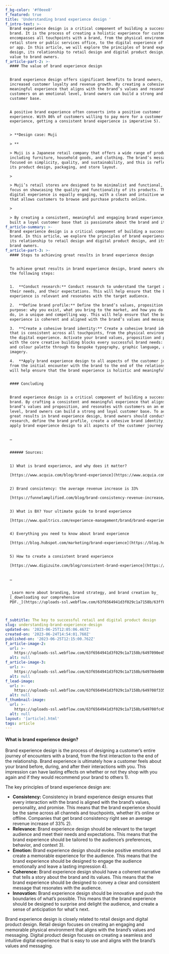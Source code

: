 ```yaml
---
f_bg-color: '#f0eee8'
f_featured: true
title: 'Understanding brand experience design '
f_intro-text: >-
  Brand experience design is a critical component of building a successful
  brand. It is the process of creating a holistic experience for customers that
  encompasses all touchpoints with a brand, from the physical environment of a
  retail store or public services office, to the digital experience of a website
  or app. In this article, we will explore the principles of brand experience
  design, its relationship to retail design and digital product design, and its
  value to brand owners.
f_article-part-2: >-
  #### The value of brand experience design


  Brand experience design offers significant benefits to brand owners, including
  increased customer loyalty and revenue growth. By creating a cohesive and
  meaningful experience that aligns with the brand’s values and resonates with
  customers on an emotional level, brand owners can build a strong and loyal
  customer base.


  A positive brand experience often converts into a positive customer
  experience. With 86% of customers willing to pay more for a customer
  experience, getting a consistent brand experience is imperative 5).


  > **Design case: Muji  

  > ‍**  

  > Muji is a Japanese retail company that offers a wide range of products,
  including furniture, household goods, and clothing. The brand’s messaging is
  focused on simplicity, quality, and sustainability, and this is reflected in
  its product design, packaging, and store layout.  

  >   

  > Muji’s retail stores are designed to be minimalist and functional, with a
  focus on showcasing the quality and functionality of its products. The brand’s
  digital experience is equally engaging, with a clean and intuitive website
  that allows customers to browse and purchase products online.  

  >   

  > By creating a consistent, meaningful and engaging brand experience, Muji has
  built a loyal customer base that is passionate about the brand and its values.
f_article-summary: >-
  Brand experience design is a critical component of building a successful
  brand. In this article, we explore the principles of brand experience design,
  its relationship to retail design and digital product design, and its value to
  brand owners.
f_article-part-3: >-
  #### Steps to achieving great results in brand experience design


  To achieve great results in brand experience design, brand owners should take
  the following steps:


  1.  **Conduct research:** Conduct research to understand the target audience,
  their needs, and their expectations. This will help ensure that the brand
  experience is relevant and resonates with the target audience.

  2.  **Define brand profile:** Define the brand’s values, proposition and
  purpose: why you exist, what you bring to the market, and how you do what you
  do, in a unique and compelling way. This will help ensure that the brand
  experience is coherent and aligned with the brand’s values and messaging.

  3.  **Create a cohesive brand identity:** Create a cohesive brand identity
  that is consistent across all touchpoints, from the physical environment to
  the digital experience. Activate your brand values, proposition and purpose
  with the core creative building blocks every successful brand needs: from logo
  and colour palette through to bespoke typography, graphic language, and
  imagery.

  4.  **Apply brand experience design to all aspects of the customer journey:**
  from the initial encounter with the brand to the end of the relationship. This
  will help ensure that the brand experience is holistic and meaningful.


  #### Concluding


  Brand experience design is a critical component of building a successful
  brand. By crafting a consistent and meaningful experience that aligns with the
  brand’s values and proposition, and resonates with customers on an emotional
  level, brand owners can build a strong and loyal customer base. To achieve
  great results in brand experience design, brand owners should conduct
  research, define the brand profile, create a cohesive brand identity, and
  apply brand experience design to all aspects of the customer journey.


  …


  ###### Sources:


  1) What is brand experience, and why does it matter?  

  ‍[https://www.acquia.com/blog/brand-experience](https://www.acquia.com/blog/brand-experience)


  2) Brand consistency: the average revenue increase is 33%  

  [https://funnelamplified.com/blog/brand-consistency-revenue-increase/](https://funnelamplified.com/blog/brand-consistency-revenue-increase/)


  3) What is BX? Your ultimate guide to brand experience  

  [https://www.qualtrics.com/experience-management/brand/brand-experience/](https://www.qualtrics.com/experience-management/brand/brand-experience/)


  4) Everything you need to know about brand experience  

  [https://blog.hubspot.com/marketing/brand-experience](https://blog.hubspot.com/marketing/brand-experience)


  5) How to create a consistent brand experience  

  [https://www.digizuite.com/blog/consistent-brand-experience](https://www.digizuite.com/blog/consistent-brand-experience)


  …


  _Learn more about branding, brand strategy, and brand creation by_
  [_downloading our comprehensive
  PDF._](https://uploads-ssl.webflow.com/63f6564941d3f029c1a7158b/63ff8466ff4cae239f67a49a_DCS03-Brand.pdf)


  ‍
f_subtitle: The key to successful retail and digital product design
slug: understanding-brand-experience-design
updated-on: '2023-06-25T12:05:06.467Z'
created-on: '2023-06-24T14:54:01.760Z'
published-on: '2023-06-25T12:15:00.762Z'
f_article-image-2:
  url: >-
    https://uploads-ssl.webflow.com/63f6564941d3f029c1a7158b/6497090e4522f54a0306639e_hugo-barbosa.jpg
  alt: null
f_article-image-3:
  url: >-
    https://uploads-ssl.webflow.com/63f6564941d3f029c1a7158b/64970de086c70bec5849364c_MUJI-Storefront.jpg
  alt: null
f_lead-image:
  url: >-
    https://uploads-ssl.webflow.com/63f6564941d3f029c1a7158b/649708f33518866550b16bec_amelie-mourichon.jpg
  alt: null
f_thumbnail-image:
  url: >-
    https://uploads-ssl.webflow.com/63f6564941d3f029c1a7158b/649708fc4522f54a03065b4f_amelie-mourichon-thumb.jpg
  alt: null
layout: '[article].html'
tags: article
---
```


#### What is brand experience design?

Brand experience design is the process of designing a customer’s entire journey of encounters with a brand, from the first interaction to the end of the relationship. Brand experience is ultimately how a customer feels about your brand before, during, and after their interactions with you. This impression can have lasting effects on whether or not they shop with you again and if they would recommend your brand to others 1).

The key principles of brand experience design are:

*   **Consistency:** Consistency in brand experience design ensures that every interaction with the brand is aligned with the brand’s values, personality, and promise. This means that the brand experience should be the same across all channels and touchpoints, whether it’s online or offline. Companies that get brand consistency right see an average revenue increase of 33% 2).
*   **Relevance:** Brand experience design should be relevant to the target audience and meet their needs and expectations. This means that the brand experience should be tailored to the audience’s preferences, behavior, and context 3).
*   **Emotion:** Brand experience design should evoke positive emotions and create a memorable experience for the audience. This means that the brand experience should be designed to engage the audience emotionally and leave a lasting impression 4).
*   **Coherence:** Brand experience design should have a coherent narrative that tells a story about the brand and its values. This means that the brand experience should be designed to convey a clear and consistent message that resonates with the audience.
*   **Innovation:** Brand experience design should be innovative and push the boundaries of what’s possible. This means that the brand experience should be designed to surprise and delight the audience, and create a sense of anticipation for what's next.

Brand experience design is closely related to retail design and digital product design. Retail design focuses on creating an engaging and memorable physical environment that aligns with the brand’s values and messaging. Digital product design focuses on creating a seamless and intuitive digital experience that is easy to use and aligns with the brand’s values and messaging.

